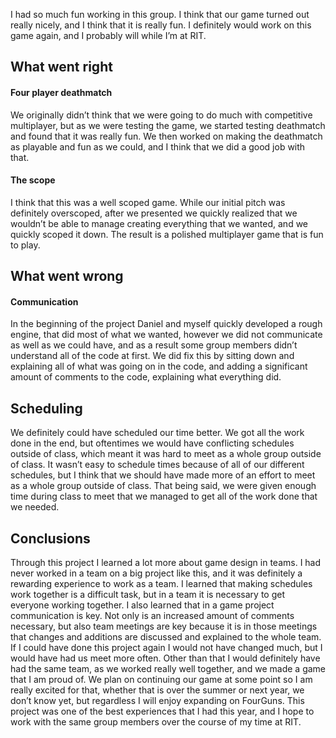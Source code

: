 I had so much fun working in this group. I think that our game turned out really nicely, and I think that it is really fun. I definitely would work on this game again, and I probably will while I’m at RIT.

## What went right

#### Four player deathmatch

We originally didn’t think that we were going to do much with competitive multiplayer, but as we were testing the game, we started testing deathmatch and found that it was really fun. We then worked on making the deathmatch as playable and fun as we could, and I think that we did a good job with that.

#### The scope

I think that this was a well scoped game. While our initial pitch was definitely overscoped, after we presented we quickly realized that we wouldn’t be able to manage creating everything that we wanted, and we quickly scoped it down. The result is a polished multiplayer game that is fun to play. 

## What went wrong

#### Communication

In the beginning of the project Daniel and myself quickly developed a rough engine, that did most of what we wanted, however we did not communicate as well as we could have, and as a result some group members didn’t understand all of the code at first. We did fix this by sitting down and explaining all of what was going on in the code, and adding a significant amount of comments to the code, explaining what everything did.

## Scheduling

We definitely could have scheduled our time better. We got all the work done in the end, but oftentimes we would have conflicting schedules outside of class, which meant it was hard to meet as a whole group outside of class. It wasn’t easy to schedule times because of all of our different schedules, but I think that we should have made more of an effort to meet as a whole group outside of class. That being said, we were given enough time during class to meet that we managed to get all of the work done that we needed.

## Conclusions
Through this project I learned a lot more about game design in teams. I had never worked in a team on a big project like this, and it was definitely a rewarding experience to work as a team. I learned that making schedules work together is a difficult task, but in a team it is necessary to get everyone working together. I also learned that in a game project communication is key. Not only is an increased amount of comments necessary, but also team meetings are key because it is in those meetings that changes and additions are discussed and explained to the whole team. If I could have done this project again I would not have changed much, but I would have had us meet more often. Other than that I would definitely have had the same team, as we worked really well together, and we made a game that I am proud of. We plan on continuing our game at some point so I am really excited for that, whether that is over the summer or next year, we don’t know yet, but regardless I will enjoy expanding on FourGuns. This project was one of the best experiences that I had this year, and I hope to work with the same group members over the course of my time at RIT. 
